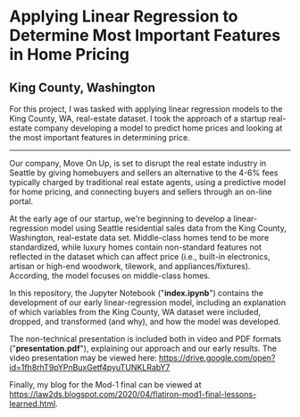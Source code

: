 # Applying Linear Regression to Determine Most Important Features in Home Pricing
## King County, Washington

For this project, I was tasked with applying linear regression models to the King County, WA, real-estate dataset.  I took the approach of a startup real-estate company developing a model to predict home prices and looking at the most important features in determining price.  

* * *

Our company, Move On Up, is set to disrupt the real estate industry in Seattle by giving homebuyers and sellers an alternative to the 4-6% fees typically charged by traditional real estate agents, using a predictive model for home pricing, and connecting buyers and sellers through an on-line portal. 

At the early age of our startup, we're beginning to develop a linear-regression model using Seattle residential sales data from the King County, Washington, real-estate data set. Middle-class homes tend to be more standardized, while luxury homes contain non-standard features not reflected in the dataset which can affect price (i.e., built-in electronics, artisan or high-end woodwork, tilework, and appliances/fixtures).  According, the model focuses on middle-class homes. 

In this repository, the Jupyter Notebook ("**index.ipynb**") contains the development of our early linear-regression model, including an explanation of which variables from the King County, WA dataset were included, dropped, and transformed (and why), and how the model was developed. 

The non-technical presentation is included both in video and PDF formats ("**presentation.pdf**"), explaining our approach and our early results. The video presentation may be viewed here: https://drive.google.com/open?id=1fh8rhT9pYPnBuxGetf4pyuTUNKLRabY7

Finally, my blog for the Mod-1 final can be viewed at https://law2ds.blogspot.com/2020/04/flatiron-mod1-final-lessons-learned.html.

